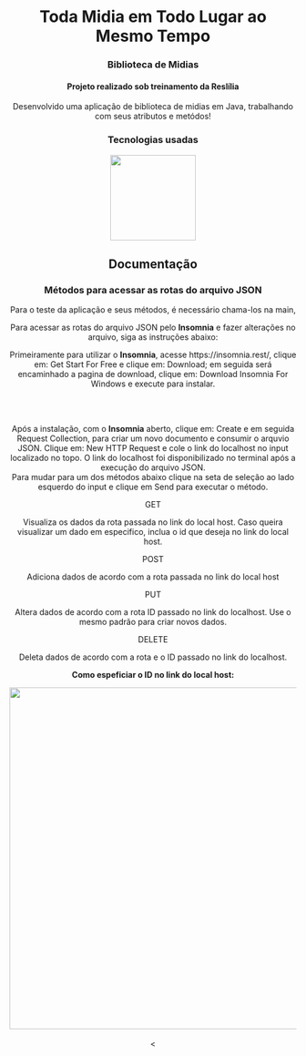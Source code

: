 <div>
 <h1 align="center">Toda Midia em Todo Lugar ao Mesmo Tempo</h1>
 <h3 align="center">Biblioteca de Midias</h3>
 <h4 align="center">Projeto realizado sob treinamento da Reslília</h4>
 <p align="center">Desenvolvido uma aplicação de biblioteca de midias em Java, trabalhando com seus atributos e metódos!</p>
 </div>

<div align="center" display="flex" padding="10px">
 <h3 align="center">Tecnologias usadas</h3>
 <img width="150px" align="center" src="">
</div>

<div align="center" display="flex" justify-content="center" flex-direction="column">
  <h2 align="center">Documentação</h2>
  <h3 align="center">Métodos para acessar as rotas do arquivo JSON</h3>
 <p>Para o teste da aplicação e seus métodos, é necessário chama-los na main, </p>
  
 
  <p align="center">Para acessar as rotas do arquivo JSON pelo <b>Insomnia</b> e fazer alterações no arquivo, siga as instruções abaixo:</p>
  <section>
      <p>Primeiramente para utilizar o <b>Insomnia</b>, acesse https://insomnia.rest/, clique em: Get Start For Free e clique em: Download; em seguida será encaminhado a pagina de download, clique em: Download Insomnia For Windows e execute para instalar.</p> <br> <br>
   <p>Após a instalação, com o <b>Insomnia</b> aberto, clique em: Create e em seguida Request Collection, para criar um novo documento e consumir o arquvio JSON. Clique em: New HTTP Request e cole o link do localhost no input localizado no topo. O link do localhost foi disponibilizado no terminal após a execução do arquivo JSON. <br> Para mudar para um dos métodos abaixo clique na seta de seleção ao lado esquerdo do input e clique em Send para executar o método.</p>
      <div>
         <p text-size="22px">GET</p>
         <p>Visualiza os dados da rota passada no link do local host. Caso queira visualizar um dado em especifico, inclua o id que deseja no link do local host.</p>
      </div>
      <div>
         <p text-size="22px">POST</p>
         <p>Adiciona dados de acordo com a rota passada no link do local host</p>
      </div>
      <div>
         <p text-size="22px">PUT</p>
         <p>Altera dados de acordo com a rota ID passado no link do localhost. Use o mesmo padrão para criar novos dados.</p>
      </div>
      <div>
         <p text-size="22px">DELETE</p>
         <p>Deleta dados de acordo com a rota e o ID passado no link do localhost. </p>
      </div>
   <div>
      <p><b>Como espeficiar o ID no link do local host:</b></p>
      <img width="600px" src="./assets/img/insomnia.PNG">
    
   </div>
 
   </section>
   <br>
   <
   
</div>
